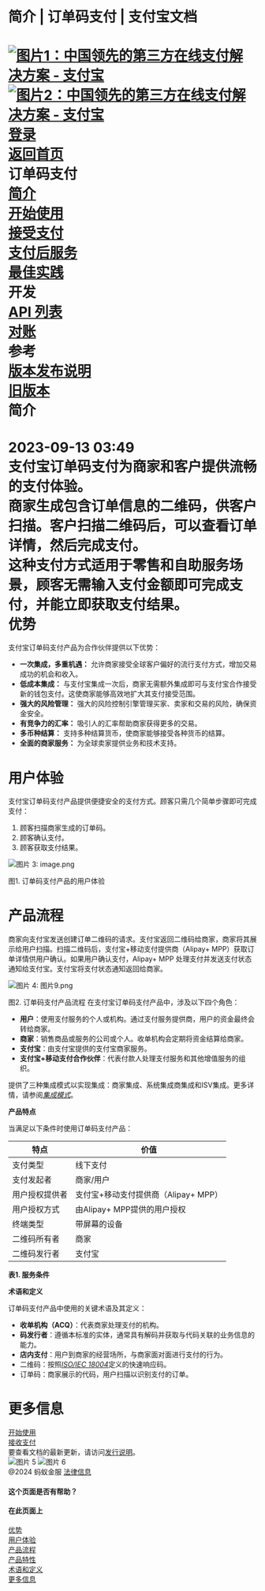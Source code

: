 简介 | 订单码支付 | 支付宝文档
==================  
[![图片1：中国领先的第三方在线支付解决方案 - 支付宝](https://ac.alipay.com/storage/2024/3/26/d66c43c0-440d-4c97-9976-f2028a2c8c5e.svg) ![图片2：中国领先的第三方在线支付解决方案 - 支付宝](https://ac.alipay.com/storage/2024/3/26/a48bd336-aea0-4f16-bf83-616eacbb4434.svg)](/docs/)  
[登录](https://global.alipay.com/ilogin/account_login.htm?goto=https%3A%2F%2Fglobal.alipay.com%2Fdocs%2Fac%2Fams_oc%2Fintroduction)  
[返回首页](../../)  
订单码支付  
[简介](/docs/ac/ams_oc/introduction)  
[开始使用](/docs/ac/ams_oc/start)  
[接受支付](/docs/ac/ams_oc/acceptpayment)  
[支付后服务](/docs/ac/ams_oc/postpayment)  
[最佳实践](/docs/ac/ams_oc/bp)  
开发  
[API 列表](/docs/ac/ams_oc/apilist)  
[对账](/docs/ac/ams_oc/reconcile)  
参考  
[版本发布说明](/docs/ac/ams_oc/releasenotes)  
[旧版本](/docs/ac/ams_oc/legacyv)  
简介
============  
2023-09-13 03:49  
支付宝订单码支付为商家和客户提供流畅的支付体验。  
商家生成包含订单信息的二维码，供客户扫描。客户扫描二维码后，可以查看订单详情，然后完成支付。  
这种支付方式适用于零售和自助服务场景，顾客无需输入支付金额即可完成支付，并能立即获取支付结果。  
优势
========  
支付宝订单码支付产品为合作伙伴提供以下优势：  
*   **一次集成，多重机遇：** 允许商家接受全球客户偏好的流行支付方式，增加交易成功的机会和收入。
*   **低成本集成：** 与支付宝集成一次后，商家无需额外集成即可与支付宝合作接受新的钱包支付。这使商家能够高效地扩大其支付接受范围。
*   **强大的风险管理：** 强大的风险控制引擎管理买家、卖家和交易的风险，确保资金安全。
*   **有竞争力的汇率：** 吸引人的汇率帮助商家获得更多的交易。
*   **多币种结算：** 支持多种结算货币，使商家能够接受各种货币的结算。
*   **全面的商家服务：** 为全球卖家提供业务和技术支持。

用户体验
==========

支付宝订单码支付产品提供便捷安全的支付方式。顾客只需几个简单步骤即可完成支付：

1.  顾客扫描商家生成的订单码。
2.  顾客确认支付。
3.  顾客获取支付结果。

![图片 3: image.png](https://idocs-assets.marmot-cloud.com/storage/idocs87c36dc8dac653c1/1592969439794-17ca4d38-c07a-4c62-8060-56a80246826e.png)

图1. 订单码支付产品的用户体验

产品流程
==========

商家向支付宝发送创建订单二维码的请求。支付宝返回二维码给商家，商家将其展示给用户扫描。扫描二维码后，支付宝+移动支付提供商（Alipay+ MPP）获取订单详情供用户确认。如果用户确认支付，Alipay+ MPP 处理支付并发送支付状态通知给支付宝。支付宝将支付状态通知返回给商家。

![图片 4: 图片9.png](https://idocs-assets.marmot-cloud.com/storage/idocs87c36dc8dac653c1/1630565289008-81891ed8-bbc6-4f7c-af42-3d3feb490c68.png)

图2. 订单码支付产品流程
在支付宝订单码支付产品中，涉及以下四个角色：

*   **用户**：使用支付服务的个人或机构。通过支付服务提供商，用户的资金最终会转给商家。
*   **商家**：销售商品或服务的公司或个人。收单机构会定期将资金结算给商家。
*   **支付宝**：由支付宝提供的支付宝商家服务。
*   **支付宝+移动支付合作伙伴**：代表付款人处理支付服务和其他增值服务的组织。

提供了三种集成模式以实现集成：商家集成、系统集成商集成和ISV集成。更多详情，请参阅[_集成模式_](https://global.alipay.com/doc/ams_oc/intmode)。

**产品特点**

当满足以下条件时使用订单码支付产品：

| **特点** | **价值** |
| --- | --- |
| 支付类型 | 线下支付 |
| 支付发起者 | 商家/用户 |
| 用户授权提供者 | 支付宝+移动支付提供商（Alipay+ MPP） |
| 用户授权方式 | 由Alipay+ MPP提供的用户授权 |
| 终端类型 | 带屏幕的设备 |
| 二维码所有者 | 商家 |
| 二维码发行者 | 支付宝 |

**表1. 服务条件**

**术语和定义**

订单码支付产品中使用的关键术语及其定义：

*   **收单机构（ACQ）**：代表商家处理支付的机构。
*   **码发行者**：遵循本标准的实体，通常具有解码并获取与代码关联的业务信息的能力。
*   **店内支付**：用户到商家的经营场所，与商家面对面进行支付的行为。
*   二维码：按照[_ISO/IEC 18004_](https://www.iso.org/standard/62021.html)定义的快速响应码。
*   订单码：商家展示的代码，用户扫描以识别支付的订单。

更多信息
==========

[开始使用](https://global.alipay.com/docs/ac/ams_oc/start)  
[接收支付](https://global.alipay.com/docs/ac/ams_oc/acceptpayment)  
要查看文档的最新更新，请访问[发行说明](https://global.alipay.com/docs/releasenotes)。  
![图片 5](https://ac.alipay.com/storage/2021/5/20/19b2c126-9442-4f16-8f20-e539b1db482a.png) ![图片 6](https://ac.alipay.com/storage/2021/5/20/e9f3f154-dbf0-455f-89f0-b3d4e0c14481.png)  
@2024 蚂蚁金服 [法律信息](https://global.alipay.com/docs/ac/platform/membership)  

#### 这个页面是否有帮助？
#### 在此页面上  
[优势](#nLf1i "优势")  
[用户体验](#6nnxD "用户体验")  
[产品流程](#cwR5x "产品流程")  
[产品特性](#MBkiM "产品特性")  
[术语和定义](#GgxiV "术语和定义")  
[更多信息](#JzDEE "更多信息")